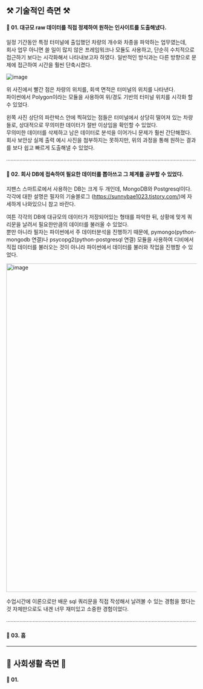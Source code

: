 ## ⚒️ 기술적인 측면 ⚒️

#### 📍 01. 대규모 raw 데이터를 직접 정제하여 원하는 인사이트를 도출해냈다.

  일정 기간동안 특정 터미널에 출입했던 차량의 개수와 차종을 파악하는 업무였는데,   
  회사 업무 아니면 쓸 일이 많지 않은 프레임워크나 모듈도 사용하고, 단순히 수치적으로 접근하기 보다는 시각화해서 나타내보고자 하였다.
  일반적인 방식과는 다른 방향으로 문제에 접근하여 시간을 훨씬 단축시켰다.

  ![image](https://github.com/baesunny/study_note/assets/133308712/3789f60f-dfb8-4ac1-8872-16840bf8b77f)

  위 사진에서 빨간 점은 차량의 위치를, 회색 면적은 터미널의 위치를 나타낸다.  
  파이썬에서 Polygon이라는 모듈을 사용하여 위/경도 기반의 터미널 위치를 시각화 할 수 있었다.

  왼쪽 사진 상단의 파란박스 안에 찍혀있는 점들은 터미널에서 상당히 떨어져 있는 차량들로, 상대적으로 무의미한 데이터가 절반 이상임을 확인할 수 있었다.   
  무의미한 데이터를 삭제하고 남은 데이터로 분석을 이어가니 문제가 훨씬 간단해졌다.   
  회사 보안상 실제 출력 예시 사진을 첨부하지는 못하지만, 위의 과정을 통해 원하는 결과를 보다 쉽고 빠르게 도출해낼 수 있었다.

∙∙∙∙∙∙∙∙∙∙∙∙∙∙∙∙∙∙∙∙∙∙∙∙∙∙∙∙∙∙∙∙∙∙∙∙∙∙∙∙∙∙∙∙∙∙∙∙∙∙∙∙∙∙∙∙∙∙∙∙∙∙∙∙∙∙∙∙∙∙∙∙∙∙∙∙∙∙∙∙∙∙∙∙∙∙∙∙∙∙∙∙∙∙∙∙∙∙∙∙∙∙∙∙∙∙∙∙∙∙∙∙∙∙∙∙∙∙∙∙∙∙∙∙∙∙∙∙∙

#### 📍 02. 회사 DB에 접속하여 필요한 데이터를 뽑아쓰고 그 체계를 공부할 수 있었다.

   지팬스 스마트로에서 사용하는 DB는 크게 두 개인데, MongoDB와 Postgresql이다.   
   각각에 대한 설명은 필자의 기술블로그 (https://sunnybae1023.tistory.com/)에 자세하게 나와있으니 참고 바란다.

   여튼 각각의 DB에 대규모의 데이터가 저장되어있는 형태를 파악한 뒤, 상황에 맞게 쿼리문을 날려서 필요한만큼의 데이터를 불러올 수 있었다.   
   뿐만 아니라 필자는 파이썬에서 주 데이터분석을 진행하기 때문에, pymongo(python-mongodb 연결)나 psycopg2(python-postgresql 연결) 모듈을 사용하여 디비에서 직접 데이터를 불러오는 것이 아니라 파이썬에서 데이터를 불러와 작업을 진행할 수 있었다.

   <img width="869" alt="image" src="https://github.com/baesunny/study_note/assets/133308712/f7b97cae-9f5a-49a6-bc31-a34858264b15">
   
   수업시간에 이론으로만 배운 sql 쿼리문을 직접 작성해서 날려볼 수 있는 경험을 했다는 것 자체만으로도 내겐 너무 재미있고 소중한 경험이었다.

∙∙∙∙∙∙∙∙∙∙∙∙∙∙∙∙∙∙∙∙∙∙∙∙∙∙∙∙∙∙∙∙∙∙∙∙∙∙∙∙∙∙∙∙∙∙∙∙∙∙∙∙∙∙∙∙∙∙∙∙∙∙∙∙∙∙∙∙∙∙∙∙∙∙∙∙∙∙∙∙∙∙∙∙∙∙∙∙∙∙∙∙∙∙∙∙∙∙∙∙∙∙∙∙∙∙∙∙∙∙∙∙∙∙∙∙∙∙∙∙∙∙∙∙∙∙∙∙∙

#### 📍 03. 흠



---

## 👥 사회생활 측면 👥

#### 📍 01. 

